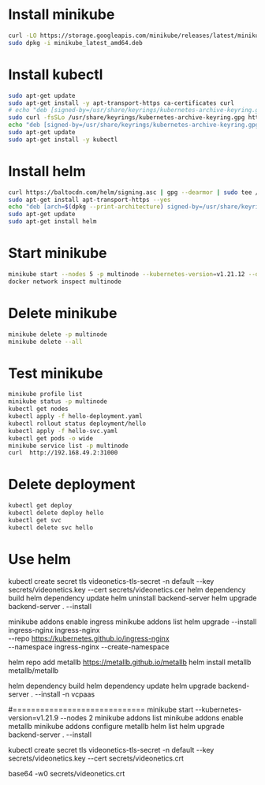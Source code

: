 # Install minikube
```bash
curl -LO https://storage.googleapis.com/minikube/releases/latest/minikube_latest_amd64.deb
sudo dpkg -i minikube_latest_amd64.deb
```
# Install kubectl
```bash
sudo apt-get update
sudo apt-get install -y apt-transport-https ca-certificates curl
# echo "deb [signed-by=/usr/share/keyrings/kubernetes-archive-keyring.gpg] https://apt.kubernetes.io/ kubernetes-$(lsb_release -cs) main" | sudo tee /etc/apt/sources.list.d/kubernetes.list
sudo curl -fsSLo /usr/share/keyrings/kubernetes-archive-keyring.gpg https://packages.cloud.google.com/apt/doc/apt-key.gpg
echo "deb [signed-by=/usr/share/keyrings/kubernetes-archive-keyring.gpg] https://apt.kubernetes.io/ kubernetes-xenial main" | sudo tee /etc/apt/sources.list.d/kubernetes.list
sudo apt-get update
sudo apt-get install -y kubectl
```

# Install helm
```bash
curl https://baltocdn.com/helm/signing.asc | gpg --dearmor | sudo tee /usr/share/keyrings/helm.gpg > /dev/null
sudo apt-get install apt-transport-https --yes
echo "deb [arch=$(dpkg --print-architecture) signed-by=/usr/share/keyrings/helm.gpg] https://baltocdn.com/helm/stable/debian/ all main" | sudo tee /etc/apt/sources.list.d/helm-stable-debian.list
sudo apt-get update
sudo apt-get install helm
```

# Start minikube
```bash
minikube start --nodes 5 -p multinode --kubernetes-version=v1.21.12 --driver=docker --docker-opt bip=172.16.4.1/16 
docker network inspect multinode
```

# Delete minikube
```bash
minikube delete -p multinode
minikube delete --all
```

# Test minikube
```bash
minikube profile list
minikube status -p multinode
kubectl get nodes
kubectl apply -f hello-deployment.yaml
kubectl rollout status deployment/hello
kubectl apply -f hello-svc.yaml
kubectl get pods -o wide
minikube service list -p multinode
curl  http://192.168.49.2:31000
```

# Delete deployment
```bash
kubectl get deploy
kubectl delete deploy hello
kubectl get svc
kubectl delete svc hello
```

# Use helm

kubectl create secret tls videonetics-tls-secret -n default --key secrets/videonetics.key --cert secrets/videonetics.cer
helm dependency build
helm dependency update
helm uninstall backend-server
helm upgrade backend-server . --install


minikube addons enable ingress
minikube addons list
helm upgrade --install ingress-nginx ingress-nginx \
  --repo https://kubernetes.github.io/ingress-nginx \
  --namespace ingress-nginx --create-namespace

helm repo add metallb https://metallb.github.io/metallb
helm install metallb metallb/metallb

helm dependency build
helm dependency update
helm upgrade backend-server . --install -n vcpaas

#=============================
minikube start --kubernetes-version=v1.21.9 --nodes 2
minikube addons list
minikube addons enable metallb
minikube addons configure metallb
helm list
helm upgrade backend-server . --install

kubectl create secret tls videonetics-tls-secret -n default --key secrets/videonetics.key --cert secrets/videonetics.crt

base64 -w0 secrets/videonetics.crt